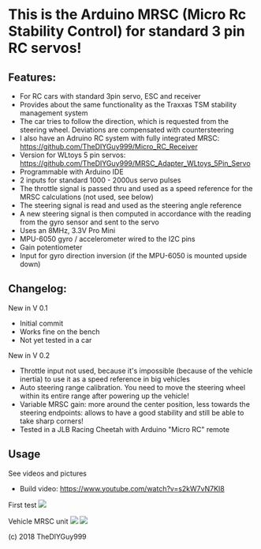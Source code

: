 # This is the Arduino MRSC (Micro Rc Stability Control) for standard 3 pin RC servos!
## Features:
- For RC cars with standard 3pin servo, ESC and receiver
- Provides about the same functionality as the Traxxas TSM stability management system
- The car tries to follow the direction, which is requested from the steering wheel. Deviations are compensated with countersteering
- I also have an Adruino RC system with fully integrated MRSC: https://github.com/TheDIYGuy999/Micro_RC_Receiver
- Version for WLtoys 5 pin servos: https://github.com/TheDIYGuy999/MRSC_Adapter_WLtoys_5Pin_Servo
- Programmable with Arduino IDE
- 2 inputs for standard 1000 - 2000us servo pulses
- The throttle signal is passed thru and used as a speed reference for the MRSC calculations (not used, see below)
- The steering signal is read and used as the steering angle reference
- A new steering signal is then computed in accordance with the reading from the gyro sensor and sent to the servo
- Uses an 8MHz, 3.3V Pro Mini
- MPU-6050 gyro / accelerometer wired to the I2C pins
- Gain potentiometer
- Input for gyro direction inversion (if the MPU-6050 is mounted upside down)

## Changelog:

New in V 0.1
- Initial commit
- Works fine on the bench
- Not yet tested in a car

New in V 0.2
- Throttle input not used, because it's impossible (because of the vehicle inertia) to use it as a speed reference in big vehicles
- Auto steering range calibration. You need to move the steering wheel within its entire range after powering up the vehicle!
- Variable MRSC gain: more around the center position, less towards the steering endpoints: allows to have a good stability and still be able to take sharp corners!
- Tested in a JLB Racing Cheetah with Arduino "Micro RC" remote

## Usage

See videos and pictures
- Build video: https://www.youtube.com/watch?v=s2kW7vN7KI8

First test
![](https://github.com/TheDIYGuy999/MRSC_Adapter_3Pin_Servo/blob/master/Test_rig.jpg)

Vehicle MRSC unit
![](https://github.com/TheDIYGuy999/MRSC_Adapter_3Pin_Servo/blob/master/Top.jpg)
![](https://github.com/TheDIYGuy999/MRSC_Adapter_3Pin_Servo/blob/master/Bottom.jpg)

(c) 2018 TheDIYGuy999
